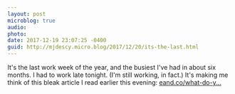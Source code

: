 ```yaml
---
layout: post
microblog: true
audio: 
photo: 
date: 2017-12-19 23:07:25 -0400
guid: http://mjdescy.micro.blog/2017/12/20/its-the-last.html
---
```

It's the last work week of the year, and the busiest I've had in about six months. I had to work late tonight. (I'm still working, in fact.) It's making me think of this bleak article I read earlier this evening: [eand.co/what-do-y...](https://eand.co/what-do-you-call-a-world-that-cant-learn-from-itself-58ae28cefd23)
